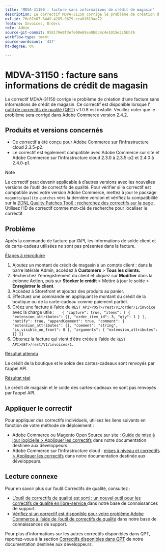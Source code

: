 ```yaml
---
title: 'MDVA-31150 : facture sans informations de crédit de magasin'
description: Le correctif MDVA-31150 corrige le problème de création d’une facture sans informations de crédit de magasin. Ce correctif est disponible lorsque l’[outil de correctifs de qualité (QPT)](/help/announcements/adobe-commerce-announcements/magento-quality-patches-released-new-tool-to-self-serve-quality-patches.md) v.1.0.8 est installé. Veuillez noter que le problème sera corrigé dans Adobe Commerce version 2.4.2.
exl-id: 70c87b67-6449-4285-9679-cca81613aa72
feature: Invoices, Orders
role: Admin
source-git-commit: 958179e0f3efe08e65ea8b0c4c4e1015e3c5bb76
workflow-type: tm+mt
source-wordcount: '437'
ht-degree: 0%

---
```


# MDVA-31150 : facture sans informations de crédit de magasin

Le correctif MDVA-31150 corrige le problème de création d’une facture sans informations de crédit de magasin. Ce correctif est disponible lorsque l’ [outil de correctifs de qualité (QPT)](/help/announcements/adobe-commerce-announcements/magento-quality-patches-released-new-tool-to-self-serve-quality-patches.md) v.1.0.8 est installé. Veuillez noter que le problème sera corrigé dans Adobe Commerce version 2.4.2.

## Produits et versions concernés

* Ce correctif a été conçu pour Adobe Commerce sur l’infrastructure cloud 2.3.5-p2.
* Le correctif est également compatible avec Adobe Commerce sur site et Adobe Commerce sur l’infrastructure cloud 2.3.0 à 2.3.5-p2 et 2.4.0 à 2.4.0-p1.

>[!NOTE]
>
>Le correctif peut devenir applicable à d’autres versions avec les nouvelles versions de l’outil de correctifs de qualité. Pour vérifier si le correctif est compatible avec votre version Adobe Commerce, mettez à jour le package `magento/quality-patches` vers la dernière version et vérifiez la compatibilité sur la [[!DNL Quality Patches Tool] : recherchez des correctifs sur la page ](https://devdocs.magento.com/quality-patches/tool.html#patch-grid). Utilisez l’ID de correctif comme mot-clé de recherche pour localiser le correctif.

## Problème

Après la commande de facture par l’API, les informations de solde client et de carte-cadeau utilisées ne sont pas présentes dans la facture.

<u>Étapes à reproduire</u>

1. Ajoutez un montant de crédit de magasin à un compte client : dans la barre latérale Admin, accédez à **Customers** > **Tous les clients.**
1. Recherchez l&#39;enregistrement du client et cliquez sur **Modifier** dans la colonne Action, puis sur **Stocker le crédit** > Mettre à jour le solde > **Enregistrer le client**.
1. Accédez à Storefront et ajoutez des produits au panier.
1. Effectuez une commande en appliquant le montant du crédit de la boutique ou de la carte-cadeau comme paiement partiel.
1. Créez une facture à l’aide de `REST API>POST>/rest/V1/order/1/invoice` avec la charge utile :    ```    { "capture": true, "items": [ { "extension_attributes": {}, "order_item_id": 3, "qty": 1 } ], "notify": true, "appendComment": true, "comment": { "extension_attributes": {}, "comment": "string", "is_visible_on_front": 0 }, "arguments": { "extension_attributes": {} }}    ```
1. Obtenez la facture qui vient d’être créée à l’aide de `REST API>GET>/rest/V1/invoices/1`.

<u>Résultat attendu</u>

Le crédit de la boutique et le solde des cartes-cadeaux sont renvoyés par l’appel API.

<u>Résultat réel</u>

Le crédit de magasin et le solde des cartes-cadeaux ne sont pas renvoyés par l’appel API.

## Appliquer le correctif

Pour appliquer des correctifs individuels, utilisez les liens suivants en fonction de votre méthode de déploiement :

* Adobe Commerce ou Magento Open Source sur site : [Guide de mise à jour logicielle > Appliquer les correctifs](https://devdocs.magento.com/guides/v2.4/comp-mgr/patching/mqp.html) dans notre documentation destinée aux développeurs.
* Adobe Commerce sur l’infrastructure cloud : [mises à niveau et correctifs > Appliquer les correctifs](https://devdocs.magento.com/cloud/project/project-patch.html) dans notre documentation destinée aux développeurs.

## Lecture connexe

Pour en savoir plus sur l’outil Correctifs de qualité, consultez :

* [ L’outil de correctifs de qualité est sorti : un nouvel outil pour les correctifs de qualité en libre-service ](/help/announcements/adobe-commerce-announcements/magento-quality-patches-released-new-tool-to-self-serve-quality-patches.md) dans notre base de connaissances de support.
* [Vérifiez si un correctif est disponible pour votre problème Adobe Commerce à l’aide de l’outil de correctifs de qualité](/help/support-tools/patches-available-in-qpt-tool/check-patch-for-magento-issue-with-magento-quality-patches.md) dans notre base de connaissances de support.

Pour plus d’informations sur les autres correctifs disponibles dans QPT, reportez-vous à la section [Correctifs disponibles dans QPT](https://devdocs.magento.com/quality-patches/tool.html#patch-grid) de notre documentation destinée aux développeurs.
